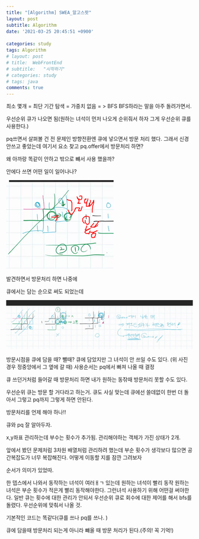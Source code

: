 ```yaml
---
title: "[Algorithm] SWEA_알고스팟"
layout: post
subtitle: Algorithm
date: '2021-03-25 20:45:51 +0900'

categories: study
tags: Algorithm
# layout: post
# title:  WebFrontEnd
# subtitle:   "시작하기"
# categories: study
# tags: java
comments: true
---
```



최소 몇개 = 최단 기간 탐색 = 가중치 없음 = > BFS
BFS하라는 말을 아주 돌려가면서.


우선순위 큐가 나오면 됨(원하는 녀석이 먼저 나오게 순위줘서 하자 그게 우선순위 큐를 사용한다.)

pq쓰면서 살펴볼 건 전 문제인 방향전환엔 큐에 넣으면서 방문 처리 했다.
그래서 신경 안쓰고 좋았는데 여기서 요소 찾고 pq.offer에서 방문처리 하면?

왜 아까랑 똑같이 안하고 밖으로 뺴서 사용 했을까?

안에다 쓰면 어떤 일이 일어나나?



![20210325_195033](/assets/20210325_195033.png)

발견하면서 방문처리 하면 나중에

큐에서는 담는 순으로 써도 되었는데


![20210325_194715](/assets/20210325_194715.png)

방문시점을 큐에 담을 때? 뺄때? 큐에 담았지만 그 녀석이 안 쓰일 수도 있다.
(위 사진 경우 정중앙에서 그 옆에 갈 때)
사용순서는 pq에서 빠져 나올 때 결정

큐 쓰던거처럼 들어갈 때 방문처리 하면 내가 원하는 동잒때 방문처리 못할 수도 있다.

우선순위 큐는 방문 할 거다라고 하는거. 큐도 사실 맞는데
큐에선 쓸데없이 한번 더 돌아서 그렇고 pq까지 그렇게 하면 안된다.

방문처리를 언제 해야 하나!!

큐와 pq 잘 알아두자.


x,y좌표 관리하는데 부수는 횟수가 추가됨. 관리해야하는 객체가 가진 상태가 2개.

앞에서 봤던 문제처럼 3차원 배열처럼 관리하려 했는데 부순 횟수가 생각보다 많으면 공간복잡도가 너무 복잡해진다.
어떻게 이동할 지를 잠깐 그려보자

순서가 의미가 있었따.

한 뎁스에서 나와서 동작하는 녀석이 여러ㅐㄱ 있는데 원하는 녀석이 빨리 동작 원하는 녀석은 부순 횟수가 적은게 빨리 동작해야한다.
그런녀석 사용하기 위해 어떤걸 써야한다.
일반 큐는 횟수에 대한 관리가 안되서
우선순위 큐로 회수에 대한 제어를 해서
bfs를 돌렸다. 우선순위에 맞춰서 나올 것.

기본적인 코드는 똑같다(큐를 쓰나 pq를 쓰나. )

큐에 담을때 방문처리 되는게 아니라 뺴올 때 방문 처리가 된다.(주의! 꼭 기억!)
